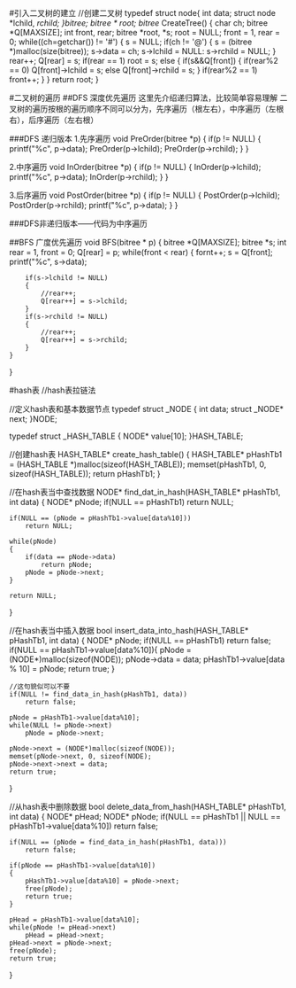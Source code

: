 #引入二叉树的建立
//创建二叉树
typedef struct node{
	int data;
	struct node *lchild, *rchild;
}bitree;
bitree * root;
bitree* CreateTree()
{
	char ch;
	bitree *Q[MAXSIZE];
	int front, rear;
	bitree *root, *s;
	root = NULL;
	front = 1, rear = 0;
	while((ch=getchar()) != '#')
	{
		s = NULL;
		if(ch != '@')
		{
			s = (bitree *)malloc(size(bitree));
			s->data = ch;
			s->lchild = NULL:
			s->rchild = NULL;
		}
		rear++;
		Q[rear] = s;
		if(rear == 1)
			root = s;
		else
		{
			if(s&&Q[front])
			{
				if(rear%2 == 0)
					Q[front]->lchild = s;
				else
					Q[front]->rchild = s;
			}
			if(rear%2 == 1)
				front++;
		}
	}
	return root;
}


#二叉树的遍历
##DFS 深度优先遍历 
这里先介绍递归算法，比较简单容易理解
二叉树的遍历按根的遍历顺序不同可以分为，先序遍历（根左右），中序遍历（左根右），后序遍历（左右根）


###DFS 递归版本
1.先序遍历
void PreOrder(bitree *p)
{
	if(p != NULL)
	{
		printf("%c", p->data);
		PreOrder(p->lchild);
		PreOrder(p->rchild);
	}
}

2.中序遍历
void InOrder(bitree *p)
{
	if(p != NULL)
	{
		InOrder(p->lchild);
		printf("%c", p->data);
		InOrder(p->rchild);
	}
}

3.后序遍历
void PostOrder(bitree *p)
{
	if(p != NULL)
	{
		PostOrder(p->lchild);
		PostOrder(p->rchild);
		printf("%c", p->data);
	}
}

###DFS非递归版本——代码为中序遍历




##BFS 广度优先遍历
void BFS(bitree * p)
{
	bitree *Q[MAXSIZE];
	bitree *s;
	int rear = 1, front = 0;
	Q[rear] = p;
	while(front < rear)
	{
		fornt++;
		s = Q[front];
		printf("%c", s->data);
		
		if(s->lchild != NULL)
		{
			//rear++;
			Q[rear++] = s->lchild;
		}
		if(s->rchild != NULL)
		{
			//rear++;
			Q[rear++] = s->rchild;
		}
	}
}





#hash表
//hash表拉链法

//定义hash表和基本数据节点
typedef struct _NODE
{
    int data;
    struct _NODE* next;
}NODE;

typedef struct _HASH_TABLE
{
    NODE* value[10];
}HASH_TABLE;


//创建hash表
HASH_TABLE* create_hash_table()
{
    HASH_TABLE* pHashTb1 = (HASH_TABLE *)malloc(sizeof(HASH_TABLE));
    memset(pHashTb1, 0, sizeof(HASH_TABLE));
    return pHashTb1;
}

//在hash表当中查找数据
NODE* find_dat_in_hash(HASH_TABLE* pHashTb1, int data)
{
    NODE* pNode;
    if(NULL == pHashTb1)
        return NULL;

    if(NULL == (pNode = pHashTb1->value[data%10]))
        return NULL;
    
    while(pNode)
    {
        if(data == pNode->data)
            return pNode;
        pNode = pNode->next;
    }

    return NULL;
}

//在hash表当中插入数据
bool insert_data_into_hash(HASH_TABLE* pHashTb1, int data)
{
    NODE* pNode;
    if(NULL == pHashTb1)
        return false;
    if(NULL == pHashTb1->value[data%10]){
        pNode = (NODE*)malloc(sizeof(NODE));
        pNode->data = data;
        pHashTb1->value[data % 10] = pNode;
        return true;
    }

    //这句貌似可以不要
    if(NULL != find_data_in_hash(pHashTb1, data))
        return false;

    pNode = pHashTb1->value[data%10];
    while(NULL != pNode->next)
        pNode = pNode->next;

    pNode->next = (NODE*)malloc(sizeof(NODE));
    memset(pNode->next, 0, sizeof(NODE);
    pNode->next->next = data;
    return true;
}

//从hash表中删除数据
bool delete_data_from_hash(HASH_TABLE* pHashTb1, int data)
{
    NODE* pHead;
    NODE* pNode;
    if(NULL == pHashTb1 || NULL == pHashTb1->value[data%10])
        return false;

    if(NULL == (pNode = find_data_in_hash(pHashTb1, data)))
        return false;

    if(pNode == pHashTb1->value[data%10])
    {
        pHashTb1->value[data%10] = pNode->next;
        free(pNode);
        return true;
    }

    pHead = pHashTb1->value[data%10];
    while(pNode != pHead->next)
        pHead = pHead->next;
    pHead->next = pNode->next;
    free(pNode);
    return true;
}
